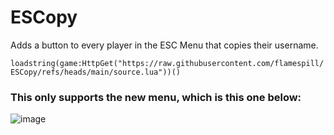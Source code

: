 # ESCopy
Adds a button to every player in the ESC Menu that copies their username.

```loadstring(game:HttpGet("https://raw.githubusercontent.com/flamespill/ESCopy/refs/heads/main/source.lua"))()```

### This only supports the new menu, which is this one below:
![image](https://github.com/user-attachments/assets/2f6c423a-7066-471a-8047-382748cbfd61)
